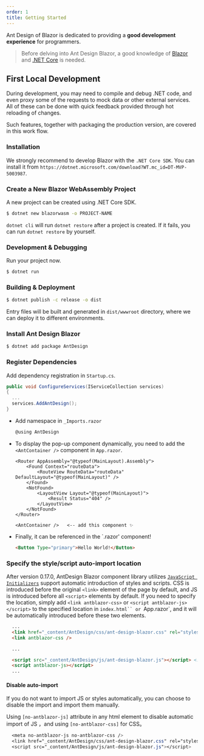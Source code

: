 ```yaml
---
order: 1
title: Getting Started
---
```


Ant Design of Blazor is dedicated to providing a **good development experience** for programmers.

> Before delving into Ant Design Blazor, a good knowledge of [Blazor](https://docs.microsoft.com/en-us/aspnet/core/blazor/?WT.mc_id=DT-MVP-5003987) and [.NET Core](https://docs.microsoft.com/en-us/dotnet?WT.mc_id=DT-MVP-5003987) is needed.

## First Local Development

During development, you may need to compile and debug .NET code, and even proxy some of the requests to mock data or other external services. All of these can be done with quick feedback provided through hot reloading of changes.

Such features, together with packaging the production version, are covered in this work flow.

### Installation

We strongly recommend to develop Blazor with the `.NET Core SDK`. You can install it from `https://dotnet.microsoft.com/download?WT.mc_id=DT-MVP-5003987`.

### Create a New Blazor WebAssembly Project

A new project can be created using .NET Core SDK.

```bash
$ dotnet new blazorwasm -o PROJECT-NAME
```

`dotnet cli` will run `dotnet restore` after a project is created. If it fails, you can run `dotnet restore` by yourself.

### Development & Debugging

Run your project now.

```bash
$ dotnet run
```

### Building & Deployment

```bash
$ dotnet publish -c release -o dist
```

Entry files will be built and generated in `dist/wwwroot` directory, where we can deploy it to different environments.

### Install Ant Design Blazor

```bash
$ dotnet add package AntDesign
```

### Register Dependencies

Add dependency registration in `Startup.cs`.

```cs
public void ConfigureServices(IServiceCollection services)
{
  ...
  services.AddAntDesign();
}
```

- Add namespace in `_Imports.razor`

  ```csharp
  @using AntDesign
  ```

- To display the pop-up component dynamically, you need to add the `<AntContainer />` component in `App.razor`. 

  ```
  <Router AppAssembly="@typeof(MainLayout).Assembly">
      <Found Context="routeData">
          <RouteView RouteData="routeData" DefaultLayout="@typeof(MainLayout)" />
      </Found>
      <NotFound>
          <LayoutView Layout="@typeof(MainLayout)">
              <Result Status="404" />
          </LayoutView>
      </NotFound>
  </Router>

  <AntContainer />   <-- add this component ✨
  ```

- Finally, it can be referenced in the `.razor' component!

  ```html
  <Button Type="primary">Hello World!</Button>
  ```

### Specify the style/script auto-import location

After version 0.17.0, AntDesign Blazor component library utilizes [`JavaScript Initializers`](https://learn.microsoft.com/en-us/aspnet/core/blazor/fundamentals/startup?view=aspnetcore-8.0#javascript-initializers) support automatic introduction of styles and scripts. CSS is introduced before the original `<link>` element of the page by default, and JS is introduced before all `<script>` elements by default. If you need to specify the location, simply add `<link antblazor-css>` or `<script antblazor-js></script>` to the specified location in `index.html`` or `App.razor`, and it will be automatically introduced before these two elements.

```html
  ...
  <link href="_content/AntDesign/css/ant-design-blazor.css" rel="stylesheet"> <!-- introduced here automatically -->
  <link antblazor-css />

  ...

  <script src="_content/AntDesign/js/ant-design-blazor.js"></script> <!-- introduced here automatically -->
  <script antblazor-js></script>
  ...
```

#### Disable auto-import 

If you do not want to import JS or styles automatically, you can choose to disable the import and import them manually.

Using `[no-antblazor-js]` attribute in any html element to disable automatic import of JS ，and using `[no-antblazor-css]` for CSS。

```css
  <meta no-antblazor-js no-antblazor-css />
  <link href="_content/AntDesign/css/ant-design-blazor.css" rel="stylesheet">
  <script src="_content/AntDesign/js/ant-design-blazor.js"></script>
```